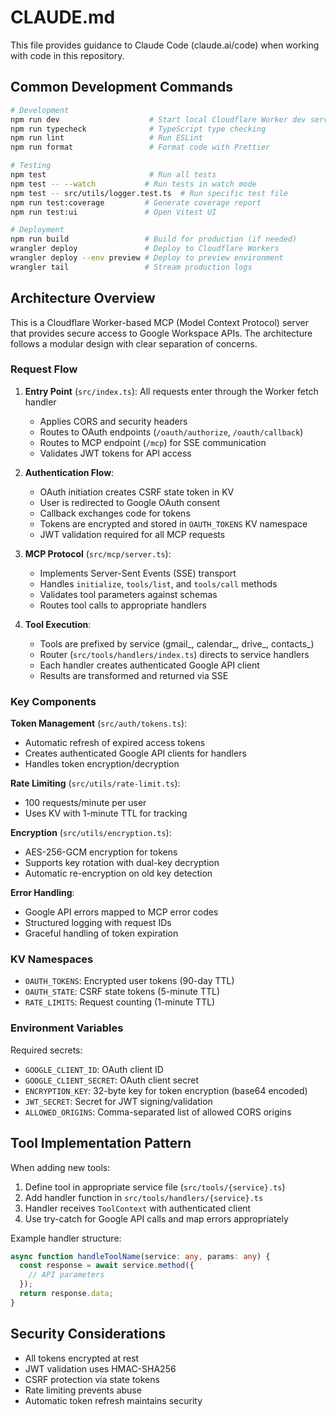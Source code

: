 # CLAUDE.md

This file provides guidance to Claude Code (claude.ai/code) when working with code in this repository.

## Common Development Commands

```bash
# Development
npm run dev                    # Start local Cloudflare Worker dev server
npm run typecheck              # TypeScript type checking
npm run lint                   # Run ESLint
npm run format                 # Format code with Prettier

# Testing
npm test                       # Run all tests
npm test -- --watch           # Run tests in watch mode
npm test -- src/utils/logger.test.ts  # Run specific test file
npm run test:coverage         # Generate coverage report
npm run test:ui               # Open Vitest UI

# Deployment
npm run build                 # Build for production (if needed)
wrangler deploy               # Deploy to Cloudflare Workers
wrangler deploy --env preview # Deploy to preview environment
wrangler tail                 # Stream production logs
```

## Architecture Overview

This is a Cloudflare Worker-based MCP (Model Context Protocol) server that provides secure access to Google Workspace APIs. The architecture follows a modular design with clear separation of concerns.

### Request Flow

1. **Entry Point** (`src/index.ts`): All requests enter through the Worker fetch handler
   - Applies CORS and security headers
   - Routes to OAuth endpoints (`/oauth/authorize`, `/oauth/callback`)
   - Routes to MCP endpoint (`/mcp`) for SSE communication
   - Validates JWT tokens for API access

2. **Authentication Flow**:
   - OAuth initiation creates CSRF state token in KV
   - User is redirected to Google OAuth consent
   - Callback exchanges code for tokens
   - Tokens are encrypted and stored in `OAUTH_TOKENS` KV namespace
   - JWT validation required for all MCP requests

3. **MCP Protocol** (`src/mcp/server.ts`):
   - Implements Server-Sent Events (SSE) transport
   - Handles `initialize`, `tools/list`, and `tools/call` methods
   - Validates tool parameters against schemas
   - Routes tool calls to appropriate handlers

4. **Tool Execution**:
   - Tools are prefixed by service (gmail_, calendar_, drive_, contacts_)
   - Router (`src/tools/handlers/index.ts`) directs to service handlers
   - Each handler creates authenticated Google API client
   - Results are transformed and returned via SSE

### Key Components

**Token Management** (`src/auth/tokens.ts`):
- Automatic refresh of expired access tokens
- Creates authenticated Google API clients for handlers
- Handles token encryption/decryption

**Rate Limiting** (`src/utils/rate-limit.ts`):
- 100 requests/minute per user
- Uses KV with 1-minute TTL for tracking

**Encryption** (`src/utils/encryption.ts`):
- AES-256-GCM encryption for tokens
- Supports key rotation with dual-key decryption
- Automatic re-encryption on old key detection

**Error Handling**:
- Google API errors mapped to MCP error codes
- Structured logging with request IDs
- Graceful handling of token expiration

### KV Namespaces

- `OAUTH_TOKENS`: Encrypted user tokens (90-day TTL)
- `OAUTH_STATE`: CSRF state tokens (5-minute TTL)
- `RATE_LIMITS`: Request counting (1-minute TTL)

### Environment Variables

Required secrets:
- `GOOGLE_CLIENT_ID`: OAuth client ID
- `GOOGLE_CLIENT_SECRET`: OAuth client secret
- `ENCRYPTION_KEY`: 32-byte key for token encryption (base64 encoded)
- `JWT_SECRET`: Secret for JWT signing/validation
- `ALLOWED_ORIGINS`: Comma-separated list of allowed CORS origins

## Tool Implementation Pattern

When adding new tools:

1. Define tool in appropriate service file (`src/tools/{service}.ts`)
2. Add handler function in `src/tools/handlers/{service}.ts`
3. Handler receives `ToolContext` with authenticated client
4. Use try-catch for Google API calls and map errors appropriately

Example handler structure:
```typescript
async function handleToolName(service: any, params: any) {
  const response = await service.method({
    // API parameters
  });
  return response.data;
}
```

## Security Considerations

- All tokens encrypted at rest
- JWT validation uses HMAC-SHA256
- CSRF protection via state tokens
- Rate limiting prevents abuse
- Automatic token refresh maintains security